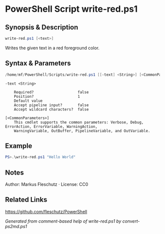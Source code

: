 # PowerShell Script write-red.ps1

## Synopsis & Description
```powershell
write-red.ps1 [<text>]
```

Writes the given text in a red foreground color.

## Syntax & Parameters
```powershell
/home/mf/PowerShell/Scripts/write-red.ps1 [[-text] <String>] [<CommonParameters>]
```

```
-text <String>
    
    Required?                    false
    Position?                    1
    Default value                
    Accept pipeline input?       false
    Accept wildcard characters?  false
```

```
[<CommonParameters>]
    This cmdlet supports the common parameters: Verbose, Debug, ErrorAction, ErrorVariable, WarningAction, 
    WarningVariable, OutBuffer, PipelineVariable, and OutVariable.
```

## Example
```powershell
PS>.\write-red.ps1 "Hello World"
```


## Notes
Author: Markus Fleschutz · License: CC0

## Related Links
https://github.com/fleschutz/PowerShell

*Generated from comment-based help of write-red.ps1 by convert-ps2md.ps1*
